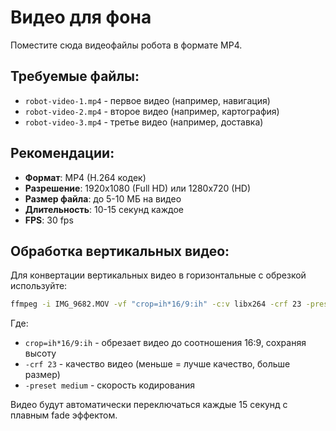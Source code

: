 # Видео для фона

Поместите сюда видеофайлы робота в формате MP4.

## Требуемые файлы:

- `robot-video-1.mp4` - первое видео (например, навигация)
- `robot-video-2.mp4` - второе видео (например, картография)
- `robot-video-3.mp4` - третье видео (например, доставка)

## Рекомендации:

- **Формат**: MP4 (H.264 кодек)
- **Разрешение**: 1920x1080 (Full HD) или 1280x720 (HD)
- **Размер файла**: до 5-10 МБ на видео
- **Длительность**: 10-15 секунд каждое
- **FPS**: 30 fps

## Обработка вертикальных видео:

Для конвертации вертикальных видео в горизонтальные с обрезкой используйте:

```bash
ffmpeg -i IMG_9682.MOV -vf "crop=ih*16/9:ih" -c:v libx264 -crf 23 -preset medium -c:a aac -b:a 128k robot-video-1.mp4
```

Где:
- `crop=ih*16/9:ih` - обрезает видео до соотношения 16:9, сохраняя высоту
- `-crf 23` - качество видео (меньше = лучше качество, больше размер)
- `-preset medium` - скорость кодирования

Видео будут автоматически переключаться каждые 15 секунд с плавным fade эффектом.
